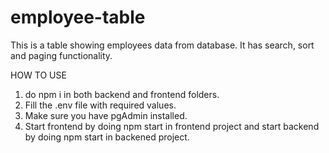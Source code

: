 # employee-table
This is a table showing employees data from database. It has search, sort and paging functionality.

HOW TO USE
1. do npm i in both backend and frontend folders.
2. Fill the .env file with required values.
3. Make sure you have pgAdmin installed.
2. Start frontend by doing npm start in frontend project  and start backend by doing npm start in backened project.
